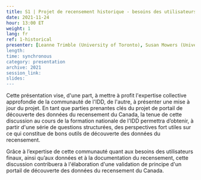 ```yaml
---
title: S1 | Projet de recensement historique - besoins des utilisateurs et découverte de données
date: 2021-11-24
hour: 13:00 ET
weight: 1
lang: fr
ref: 1-historical
presenter: [Leanne Trimble (University of Toronto), Susan Mowers (Université d'Ottawa)]
length:
time: synchronous
category: presentation
archive: 2021
session_link:
slides:
---
```

Cette présentation vise, d'une part, à mettre à profit l'expertise collective approfondie de la communauté de l'IDD, de l'autre, à présenter une mise à jour du projet. En tant que parties prenantes clés du projet de portail de découverte des données du recensement du Canada, la tenue de cette discussion au cours de la formation nationale de l'IDD permettra d’obtenir, à partir d'une série de questions structurées, des perspectives fort utiles sur ce qui constitue de bons outils de découverte des données du recensement. <!--more-->

Grâce à l’expertise de cette communauté quant aux besoins des utilisateurs finaux, ainsi qu’aux données et à la documentation du recensement, cette discussion contribuera à l'élaboration d'une validation de principe d'un portail de découverte des données du recensement du Canada.
